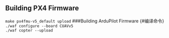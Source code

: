 ## Building PX4 Firmware

`make px4fmu-v5_default upload`
###Building ArduPilot Firmware {#编译命令}
`./waf configure --board CUAVv5`  
`./waf copter --upload`




